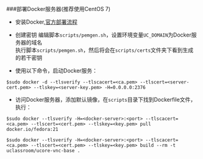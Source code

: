 ###部署Docker服务器(推荐使用CentOS 7)

* 安装Docker,[官方部署流程](http://docs.docker.com/installation/)

* 创建密钥
  编辑脚本`scripts/pemgen.sh`，设置环境变量`UC_DOMAIN`为Docker服务器的域名  
  执行脚本`scripts/pemgen.sh`，然后将会在`scripts/certs`文件夹下看到生成的若干密钥
* 使用以下命令，启动Docker服务：  
```
$sudo docker -d --tlsverify --tlscacert=<ca.pem> --tlscert=<server-cert.pem> --tlskey=<server-key.pem> -H=0.0.0.0:2376
```
* 访问Docker服务器，添加默认镜像，在`scripts`目录下找到Dockerfile文件，执行： 
```
$sudo docker --tlsverify -H=<docker-server>:<port> --tlscacert=<ca.pem> --tlscert=<cert.pem> --tlskey=<key.pem> pull docker.io/fedora:21
```
```
$sudo docker --tlsverify -H=<docker-server>:<port> --tlscacert=<ca.pem> --tlscert=<cert.pem> --tlskey=<key.pem> build --rm -t uclassroom/ucore-vnc-base .
```
